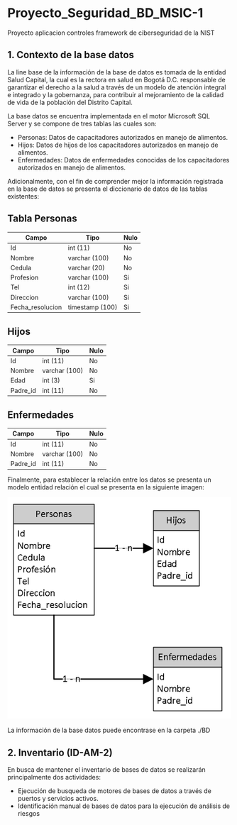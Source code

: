 # Proyecto_Seguridad_BD_MSIC-1
Proyecto aplicacion controles framework de ciberseguridad de la NIST



## 1. Contexto de la base datos

La line base de la información de la base de datos es tomada de la entidad Salud Capital, la cual es la rectora en salud en Bogotá D.C. responsable de garantizar el derecho a la salud a través de un modelo de atención integral e integrado y la gobernanza, para contribuir al mejoramiento de la calidad de vida de la población del Distrito Capital.

La base datos se encuentra implementada en el motor Microsoft SQL Server y se compone de tres tablas las cuales son:

* Personas: Datos de capacitadores autorizados en manejo de alimentos.
* Hijos: Datos de hijos de los capacitadores autorizados en manejo de alimentos. 
* Enfermedades: Datos de enfermedades conocidas de los capacitadores autorizados en manejo de alimentos.

Adicionalmente, con el fin de comprender mejor la información registrada en la base de datos se presenta el diccionario de datos de las tablas existentes:

## Tabla Personas

Campo | Tipo | Nulo
----- | ---- | ----
Id | int (11) | No 
Nombre | varchar (100) | No
Cedula | varchar (20) | No
Profesion | varchar (100) | Si
Tel | int (12) | Si
Direccion | varchar (100) | Si
Fecha_resolucion | timestamp (100) | Si

## Hijos

Campo | Tipo | Nulo
----- | ---- | ----
Id | int (11) | No 
Nombre | varchar (100) | No
Edad | int (3) | Si
Padre_id | int (11) | No

## Enfermedades

Campo | Tipo | Nulo
----- | ---- | ----
Id | int (11) | No 
Nombre | varchar (100) | No
Padre_id | int (11) | No

Finalmente, para establecer la relación entre los datos se presenta un modelo entidad relación el cual se presenta en la siguiente imagen:

![GitHub ModeloER](/BD/BD.PNG)

La información de la base datos puede encontrase en la carpeta ./BD

## 2. Inventario (ID-AM-2)

En busca de  mantener el inventario de bases de datos se realizarán principalmente dos actividades:

* Ejecución de busqueda de motores de bases de datos a través de puertos y servicios activos.
* Identificación manual de bases de datos para la ejecución de análisis de riesgos
